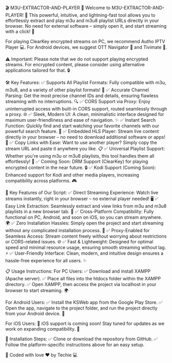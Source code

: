 🎬 M3U-EXTRACTOR-AND-PLAYER 📡
Welcome to M3U-EXTRACTOR-AND-PLAYER! 🚀 This powerful, intuitive, and lightning-fast tool allows you to effortlessly extract and play m3u and m3u8 playlist URLs directly in your browser. No need for external software – simply open it, and start streaming with a click! 🎥

For playing ClearKey encrypted streams on PC, we recommend Autho IPTV Player 💻.
For Android devices, we suggest OTT Navigator 📱 and Tivimate 📲.

⚠️ Important: Please note that we do not support playing encrypted streams. For encrypted content, please consider using alternative applications tailored for that. 🔒

🛠️ Key Features:
✅ Supports All Playlist Formats: Fully compatible with m3u, m3u8, and a variety of other playlist formats! 🔄
✅ Accurate Channel Parsing: Get the most precise channel IDs and details, ensuring flawless streaming with no interruptions. 🔍
✅ CORS Support via Proxy: Enjoy uninterrupted access with built-in CORS support, routed seamlessly through a proxy. 🌐
✅ Sleek, Modern UI: A clean, minimalistic interface designed for maximum user-friendliness and ease of navigation. ✨
✅ Instant Search Function: Quickly find and start watching your favorite channels with our powerful search feature. 🔎
✅ Embedded HLS Player: Stream live content directly in your browser – no need to download additional software or apps! 🎥
✅ Copy Links with Ease: Want to use another player? Simply copy the stream URL and paste it anywhere you like. 📋
✅ Universal Playlist Support: Whether you're using m3u or m3u8 playlists, this tool handles them all effortlessly! 🔗
✅ Coming Soon: DRM Support (ClearKey) for playing encrypted content in the near future. 🔒
✅ Kodi Support (Coming Soon): Enhanced support for Kodi and other media players, increasing compatibility across platforms. 🎮

📝 Key Features of Our Script:
✅ Direct Streaming Experience: Watch live streams instantly, right in your browser – no external player needed! 🖥️
✅ Easy Link Extraction: Seamlessly extract and view links from m3u and m3u8 playlists in a new browser tab. 📎
✅ Cross-Platform Compatibility: Fully functional on PC, Android, and soon on iOS, so you can stream anywhere. 🌍
✅ Zero Installation Hassles: Simply open the project and start streaming without any complicated installation process. 🔧
✅ Proxy-Enabled for Seamless Access: Stream content freely without worrying about restrictions or CORS-related issues. 🌐
✅ Fast & Lightweight: Designed for optimal speed and minimal resource usage, ensuring smooth streaming without lag. ⚡
✅ User-Friendly Interface: Clean, modern, and intuitive design ensures a hassle-free experience for all users. ✨

📋 Usage Instructions:
For PC Users:
✅ Download and install XAMPP (Apache server).
✅ Place all files into the htdocs folder within the XAMPP directory.
✅ Open XAMPP, then access the project via localhost in your browser to start streaming. 🌍

For Android Users:
✅ Install the KSWeb app from the Google Play Store.
✅ Open the app, navigate to the project folder, and run the project directly from your Android device. 📱

For iOS Users:
📲 iOS support is coming soon! Stay tuned for updates as we work on expanding compatibility. 🚀

📝 Installation Steps:
✅ Clone or download the repository from GitHub.
✅ Follow the platform-specific instructions above for an easy setup.

💖 Coded with love ❤️ by Techie 💻
